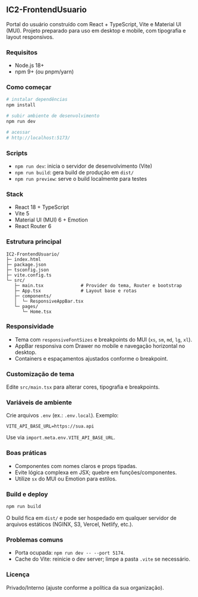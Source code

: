 ## IC2-FrontendUsuario

Portal do usuário construído com React + TypeScript, Vite e Material UI (MUI). Projeto preparado para uso em desktop e mobile, com tipografia e layout responsivos.

### Requisitos
- Node.js 18+
- npm 9+ (ou pnpm/yarn)

### Como começar
```bash
# instalar dependências
npm install

# subir ambiente de desenvolvimento
npm run dev

# acessar
# http://localhost:5173/
```

### Scripts
- `npm run dev`: inicia o servidor de desenvolvimento (Vite)
- `npm run build`: gera build de produção em `dist/`
- `npm run preview`: serve o build localmente para testes

### Stack
- React 18 + TypeScript
- Vite 5
- Material UI (MUI) 6 + Emotion
- React Router 6

### Estrutura principal
```
IC2-FrontendUsuario/
├─ index.html
├─ package.json
├─ tsconfig.json
├─ vite.config.ts
└─ src/
   ├─ main.tsx              # Provider do tema, Router e bootstrap
   ├─ App.tsx               # Layout base e rotas
   ├─ components/
   │  └─ ResponsiveAppBar.tsx
   └─ pages/
      └─ Home.tsx
```

### Responsividade
- Tema com `responsiveFontSizes` e breakpoints do MUI (`xs`, `sm`, `md`, `lg`, `xl`).
- AppBar responsiva com Drawer no mobile e navegação horizontal no desktop.
- Containers e espaçamentos ajustados conforme o breakpoint.

### Customização de tema
Edite `src/main.tsx` para alterar cores, tipografia e breakpoints.

### Variáveis de ambiente
Crie arquivos `.env` (ex.: `.env.local`). Exemplo:
```
VITE_API_BASE_URL=https://sua.api
```
Use via `import.meta.env.VITE_API_BASE_URL`.

### Boas práticas
- Componentes com nomes claros e props tipadas.
- Evite lógica complexa em JSX; quebre em funções/componentes.
- Utilize `sx` do MUI ou Emotion para estilos.

### Build e deploy
```bash
npm run build
```
O build fica em `dist/` e pode ser hospedado em qualquer servidor de arquivos estáticos (NGINX, S3, Vercel, Netlify, etc.).

### Problemas comuns
- Porta ocupada: `npm run dev -- --port 5174`.
- Cache do Vite: reinicie o dev server; limpe a pasta `.vite` se necessário.

### Licença
Privado/Interno (ajuste conforme a política da sua organização).


